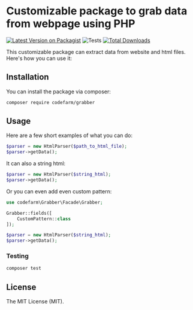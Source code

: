 # Customizable package to grab data from webpage using PHP

[![Latest Version on Packagist](https://img.shields.io/packagist/v/codefarm/grabber.svg?style=flat-square)](https://packagist.org/packages/codefarm/grabber)
![Tests](https://github.com/codefarm/grabber/workflows/Tests/badge.svg)
[![Total Downloads](https://img.shields.io/packagist/dt/codefarm/grabber.svg?style=flat-square)](https://packagist.org/packages/codefarm/grabber)

This customizable package can extract data from website and html files. Here's how you can use it:


## Installation

You can install the package via composer:

```bash
composer require codefarm/grabber
```

## Usage

Here are a few short examples of what you can do:

``` php
$parser = new HtmlParser($path_to_html_file);
$parser->getData();
```

It can also a string html:

``` php
$parser = new HtmlParser($string_html);
$parser->getData();
```

Or you can even add even custom pattern:

``` php
use codefarm\Grabber\Facade\Grabber;

Grabber::fields([
    CustomPattern::class
]);

$parser = new HtmlParser($string_html);
$parser->getData();
```

### Testing

``` bash
composer test
```

## License

The MIT License (MIT).